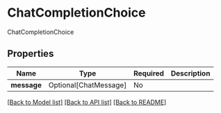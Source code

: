 # ChatCompletionChoice

ChatCompletionChoice

## Properties
| Name | Type | Required | Description |
| ------------ | ------------- | ------------- | ------------- |
**message** | Optional[ChatMessage] | No |  |


[[Back to Model list]](../../../README.md#models-v1-link) [[Back to API list]](../../../README.md#documentation-for-api-endpoints) [[Back to README]](../../../README.md)
